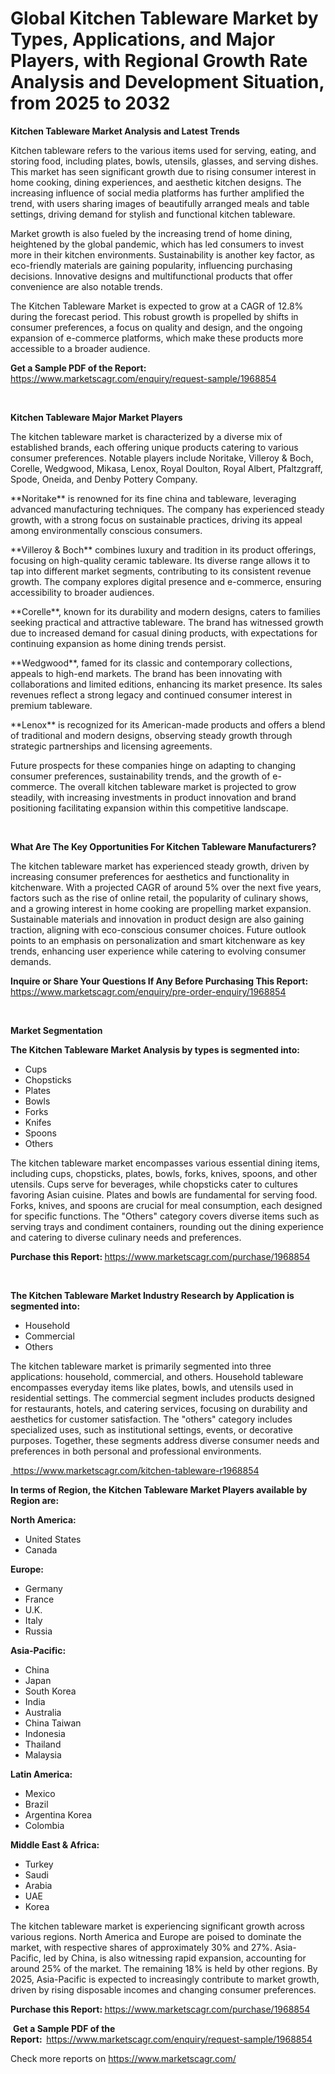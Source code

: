 <p><h1>Global Kitchen Tableware Market by Types, Applications, and Major Players, with Regional Growth Rate Analysis and Development Situation, from 2025 to 2032</h1></p><p><strong>Kitchen Tableware Market Analysis and Latest Trends</strong></p>
<p><p>Kitchen tableware refers to the various items used for serving, eating, and storing food, including plates, bowls, utensils, glasses, and serving dishes. This market has seen significant growth due to rising consumer interest in home cooking, dining experiences, and aesthetic kitchen designs. The increasing influence of social media platforms has further amplified the trend, with users sharing images of beautifully arranged meals and table settings, driving demand for stylish and functional kitchen tableware.</p><p>Market growth is also fueled by the increasing trend of home dining, heightened by the global pandemic, which has led consumers to invest more in their kitchen environments. Sustainability is another key factor, as eco-friendly materials are gaining popularity, influencing purchasing decisions. Innovative designs and multifunctional products that offer convenience are also notable trends.</p><p>The Kitchen Tableware Market is expected to grow at a CAGR of 12.8% during the forecast period. This robust growth is propelled by shifts in consumer preferences, a focus on quality and design, and the ongoing expansion of e-commerce platforms, which make these products more accessible to a broader audience.</p></p>
<p><strong>Get a Sample PDF of the Report:&nbsp;</strong> <a href="https://www.marketscagr.com/enquiry/request-sample/1968854?utm_campaign=2235&utm_medium=2&utm_source=Github&utm_content=ia&utm_term=06022025&utm_id=kitchen-tableware">https://www.marketscagr.com/enquiry/request-sample/1968854</a></p>
<p>&nbsp;</p>
<p><strong>Kitchen Tableware Major Market Players</strong></p>
<p><p>The kitchen tableware market is characterized by a diverse mix of established brands, each offering unique products catering to various consumer preferences. Notable players include Noritake, Villeroy & Boch, Corelle, Wedgwood, Mikasa, Lenox, Royal Doulton, Royal Albert, Pfaltzgraff, Spode, Oneida, and Denby Pottery Company.</p><p>**Noritake** is renowned for its fine china and tableware, leveraging advanced manufacturing techniques. The company has experienced steady growth, with a strong focus on sustainable practices, driving its appeal among environmentally conscious consumers. </p><p>**Villeroy & Boch** combines luxury and tradition in its product offerings, focusing on high-quality ceramic tableware. Its diverse range allows it to tap into different market segments, contributing to its consistent revenue growth. The company explores digital presence and e-commerce, ensuring accessibility to broader audiences.</p><p>**Corelle**, known for its durability and modern designs, caters to families seeking practical and attractive tableware. The brand has witnessed growth due to increased demand for casual dining products, with expectations for continuing expansion as home dining trends persist.</p><p>**Wedgwood**, famed for its classic and contemporary collections, appeals to high-end markets. The brand has been innovating with collaborations and limited editions, enhancing its market presence. Its sales revenues reflect a strong legacy and continued consumer interest in premium tableware.</p><p>**Lenox** is recognized for its American-made products and offers a blend of traditional and modern designs, observing steady growth through strategic partnerships and licensing agreements. </p><p>Future prospects for these companies hinge on adapting to changing consumer preferences, sustainability trends, and the growth of e-commerce. The overall kitchen tableware market is projected to grow steadily, with increasing investments in product innovation and brand positioning facilitating expansion within this competitive landscape.</p></p>
<p>&nbsp;</p>
<p><strong>What Are The Key Opportunities For Kitchen Tableware Manufacturers?</strong></p>
<p><p>The kitchen tableware market has experienced steady growth, driven by increasing consumer preferences for aesthetics and functionality in kitchenware. With a projected CAGR of around 5% over the next five years, factors such as the rise of online retail, the popularity of culinary shows, and a growing interest in home cooking are propelling market expansion. Sustainable materials and innovation in product design are also gaining traction, aligning with eco-conscious consumer choices. Future outlook points to an emphasis on personalization and smart kitchenware as key trends, enhancing user experience while catering to evolving consumer demands.</p></p>
<p><strong>Inquire or Share Your Questions If Any Before Purchasing This Report:</strong> <a href="https://www.marketscagr.com/enquiry/pre-order-enquiry/1968854?utm_campaign=2235&utm_medium=2&utm_source=Github&utm_content=ia&utm_term=06022025&utm_id=kitchen-tableware">https://www.marketscagr.com/enquiry/pre-order-enquiry/1968854</a></p>
<p>&nbsp;</p>
<p><strong>Market Segmentation</strong></p>
<p><strong>The Kitchen Tableware Market Analysis by types is segmented into:</strong></p>
<p><ul><li>Cups</li><li>Chopsticks</li><li>Plates</li><li>Bowls</li><li>Forks</li><li>Knifes</li><li>Spoons</li><li>Others</li></ul></p>
<p><p>The kitchen tableware market encompasses various essential dining items, including cups, chopsticks, plates, bowls, forks, knives, spoons, and other utensils. Cups serve for beverages, while chopsticks cater to cultures favoring Asian cuisine. Plates and bowls are fundamental for serving food. Forks, knives, and spoons are crucial for meal consumption, each designed for specific functions. The "Others" category covers diverse items such as serving trays and condiment containers, rounding out the dining experience and catering to diverse culinary needs and preferences.</p></p>
<p><strong>Purchase this Report:&nbsp;</strong><a href="https://www.marketscagr.com/purchase/1968854?utm_campaign=2235&utm_medium=2&utm_source=Github&utm_content=ia&utm_term=06022025&utm_id=kitchen-tableware">https://www.marketscagr.com/purchase/1968854</a></p>
<p>&nbsp;</p>
<p><strong>The Kitchen Tableware Market Industry Research by Application is segmented into:</strong></p>
<p><ul><li>Household</li><li>Commercial</li><li>Others</li></ul></p>
<p><p>The kitchen tableware market is primarily segmented into three applications: household, commercial, and others. Household tableware encompasses everyday items like plates, bowls, and utensils used in residential settings. The commercial segment includes products designed for restaurants, hotels, and catering services, focusing on durability and aesthetics for customer satisfaction. The "others" category includes specialized uses, such as institutional settings, events, or decorative purposes. Together, these segments address diverse consumer needs and preferences in both personal and professional environments.</p></p>
<p><a href="https://www.marketscagr.com/kitchen-tableware-r1968854?utm_campaign=2235&utm_medium=2&utm_source=Github&utm_content=ia&utm_term=06022025&utm_id=kitchen-tableware">&nbsp;https://www.marketscagr.com/kitchen-tableware-r1968854</a></p>
<p><strong>In terms of Region, the Kitchen Tableware Market Players available by Region are:</strong></p>
<p>
    <p> <strong> North America: </strong>
        <ul>
            <li>United States</li>
            <li>Canada</li>
        </ul>
        </p> 
    <p> <strong> Europe: </strong>
        <ul>
            <li>Germany</li>
            <li>France</li>
            <li>U.K.</li>
            <li>Italy</li>
            <li>Russia</li>
        </ul>
        </p> 
    <p> <strong> Asia-Pacific: </strong>
        <ul>
            <li>China</li>
            <li>Japan</li>
            <li>South Korea</li>
            <li>India</li>
            <li>Australia</li>
            <li>China Taiwan</li>
            <li>Indonesia</li>
            <li>Thailand</li>
            <li>Malaysia</li>
        </ul>
        </p> 
    <p> <strong> Latin America: </strong>
        <ul>
            <li>Mexico</li>
            <li>Brazil</li>
            <li>Argentina Korea</li>
            <li>Colombia</li>
        </ul>
        </p> 
    <p> <strong> Middle East & Africa: </strong>
        <ul>
            <li>Turkey</li>
            <li>Saudi</li>
            <li>Arabia</li>
            <li>UAE</li>
            <li>Korea</li>
        </ul>
    </p>
    </p>
<p><p>The kitchen tableware market is experiencing significant growth across various regions. North America and Europe are poised to dominate the market, with respective shares of approximately 30% and 27%. Asia-Pacific, led by China, is also witnessing rapid expansion, accounting for around 25% of the market. The remaining 18% is held by other regions. By 2025, Asia-Pacific is expected to increasingly contribute to market growth, driven by rising disposable incomes and changing consumer preferences.</p></p>
<p><strong>Purchase this Report: </strong><a href="https://www.marketscagr.com/purchase/1968854?utm_campaign=2235&utm_medium=2&utm_source=Github&utm_content=ia&utm_term=06022025&utm_id=kitchen-tableware">https://www.marketscagr.com/purchase/1968854</a></p>
<p>&nbsp;<strong>Get a Sample PDF of the Report:&nbsp;&nbsp;</strong><a href="https://www.marketscagr.com/enquiry/request-sample/1968854?utm_campaign=2235&utm_medium=2&utm_source=Github&utm_content=ia&utm_term=06022025&utm_id=kitchen-tableware">https://www.marketscagr.com/enquiry/request-sample/1968854</a></p>
<p><strong></strong></p>
<p>Check more reports on <a href="https://www.marketscagr.com/?utm_campaign=2235&utm_medium=2&utm_source=Github&utm_content=ia&utm_term=06022025&utm_id=kitchen-tableware">https://www.marketscagr.com/</a></p>